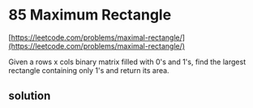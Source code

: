 # 85 Maximum Rectangle
[https://leetcode.com/problems/maximal-rectangle/](https://leetcode.com/problems/maximal-rectangle/)

Given a rows x cols binary matrix filled with 0's and 1's, find the largest rectangle containing only 1's and return its area.

## solution

```python

```
